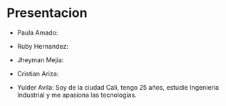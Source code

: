 # Presentacion

- Paula Amado:

- Ruby Hernandez:

- Jheyman Mejia:

- Cristian Ariza:

- Yulder Avila: Soy de la ciudad Cali, tengo 25 años, estudie Ingenieria Industrial y me apasiona las tecnologías.

